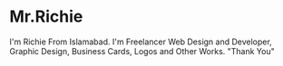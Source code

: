 # Mr.Richie
I'm Richie From Islamabad. I'm Freelancer Web Design and Developer, Graphic Design, Business Cards, Logos and Other Works. "Thank You"
